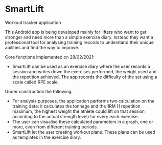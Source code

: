 # SmartLift
Workout tracker application

This Android app is being developed mainly for lifters who want to get stronger and need more than a simple exercise diary.
Instead they want a professional tool for analysing training records to understand their unique abilities and find the way to improve.

Core functions implemented on 28/02/2021:

- SmartLift can be used as an exercise diary where the user records a session and writes down the exercises performed, the weight used and the repetition achieved. The app records the difficulty of the set using a scale called RPE scale.

Under construction the following:


- For analysis purposes, the application performs two calculation on the training data: it calculates the tonnage and the 1RM (1 repetition maximum, the highest weight the athlete could lift on that session according to the actual strength level) for every each exercise. 
- The user can visualise these calculated parameters in a graph, one or more, even from different training periods.
- SmartLift let the user creating workout plans. These plans can be used as templates in the exercise diary.
